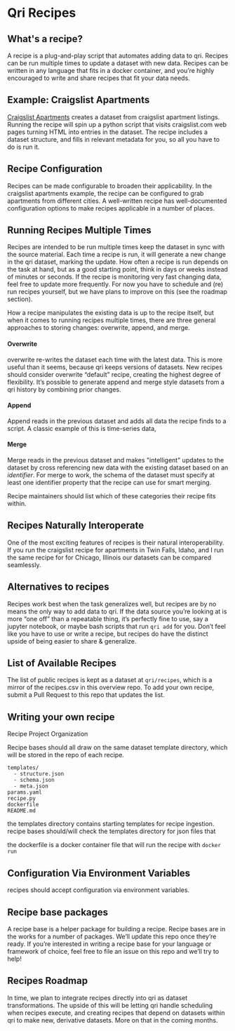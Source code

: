 # Qri Recipes

## What's a recipe?

A recipe is a plug-and-play script that automates adding data to qri. Recipes can be run multiple times to update a dataset with new data. Recipes can be written in any language that fits in a docker container, and you’re highly encouraged to write and share recipes that fit your data needs. 


## Example: Craigslist Apartments

[Craigslist Apartments](https://github.com/qri-recipes/craigslist_apartments) creates a dataset from craigslist apartment listings. Running the recipe will spin up a python script that visits craigslist.com web pages turning HTML into entries in the dataset. The recipe includes a dataset structure, and fills in relevant metadata for you, so all you have to do is run it.


## Recipe Configuration

Recipes can be made configurable to broaden their applicability. In the craigslist apartments example, the recipe can be configured to grab apartments from different cities. A well-written recipe has well-documented configuration options to make recipes applicable in a number of places.


## Running Recipes Multiple Times

Recipes are intended to be run multiple times keep the dataset in sync with the source material. Each time a recipe is run, it will generate a new change in the qri dataset, marking the update. How often a recipe is run depends on the task at hand, but as a good starting point, think in days or weeks instead of minutes or seconds. If the recipe is monitoring very fast changing data, feel free to update more frequently. For now you have to schedule and (re) run recipes yourself, but we have plans to improve on this (see the roadmap section).

How a recipe manipulates the existing data is up to the recipe itself, but when it comes to running recipes multiple times, there are three general approaches to storing changes: overwrite, append, and merge.

#### Overwrite
overwrite re-writes the dataset each time with the latest data. This is more useful than it seems, because qri keeps versions of datasets. New recipes should consider overwrite “default” recipe, creating the highest degree of flexibility. It’s possible to generate append and merge style datasets from a qri history by combining prior changes.

#### Append
Append reads in the previous dataset and adds all data the recipe finds to a script.
A classic example of this is time-series data,

#### Merge
Merge reads in the previous dataset and makes "intelligent" updates to the dataset by cross referencing new data with the existing dataset based on an _identifier_.
For merge to work, the schema of the dataset must specify at least one identifier property that the recipe can use for smart merging.

Recipe maintainers should list which of these categories their recipe fits within.


## Recipes Naturally Interoperate

One of the most exciting features of recipes is their natural interoperability. If you run the craigslist recipe for apartments in Twin Falls, Idaho, and I run the same recipe for for Chicago, Illinois our datasets can be compared seamlessly. 


## Alternatives to recipes

Recipes work best when the task generalizes well, but recipes are by no means the only way to add data to qri. If the data source you’re looking at is more “one off” than a repeatable thing, it’s perfectly fine to use, say a jupyter notebook, or maybe bash scripts that run `qri add` for you. Don’t feel like you have to use or write a recipe, but recipes do have the distinct upside of being easier to share & generalize.


## List of Available Recipes

The list of public recipes is kept as a dataset at `qri/recipes`, which is a mirror of the recipes.csv in this overview repo. To add your own recipe, submit a Pull Request to this repo that updates the list.


## Writing your own recipe


Recipe Project Organization

Recipe bases should all draw on the same dataset template directory, which will be stored in the repo of each recipe.


    templates/
      - structure.json
      - schema.json
      - meta.json
    params.yaml
    recipe.py
    dockerfile
    README.md

the templates directory contains starting templates for recipe ingestion. recipe bases should/will check the templates directory for json files that

the dockerfile is a docker container file that will run the recipe with `docker run`


## Configuration Via Environment Variables

recipes should accept configuration via environment variables.


## Recipe base packages

A recipe base is a helper package for building a recipe. Recipe bases are in the works for a number of packages. We’ll update this repo once they’re ready. If you’re interested in writing a recipe base for your language or framework of choice, feel free to file an issue on this repo and we’ll try to help!

## Recipes Roadmap

In time, we plan to integrate recipes directly into qri as dataset transformations. The upside of this will be letting qri handle scheduling when recipes execute, and creating recipes that depend on datasets within qri to make new, derivative datasets. More on that in the coming months.